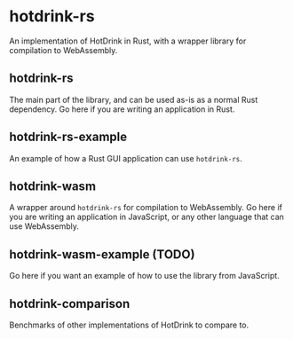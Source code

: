 # hotdrink-rs

An implementation of HotDrink in Rust, with a wrapper library for compilation to WebAssembly.

## hotdrink-rs

The main part of the library, and can be used as-is as a normal Rust dependency.
Go here if you are writing an application in Rust.

## hotdrink-rs-example

An example of how a Rust GUI application can use `hotdrink-rs`.

## hotdrink-wasm

A wrapper around `hotdrink-rs` for compilation to WebAssembly.
Go here if you are writing an application in JavaScript, or any other language that can use WebAssembly.

## hotdrink-wasm-example (TODO)

Go here if you want an example of how to use the library from JavaScript.

## hotdrink-comparison

Benchmarks of other implementations of HotDrink to compare to.